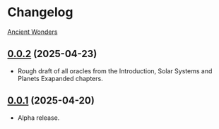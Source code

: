 # Changelog

[Ancient Wonders](https://foundryvtt.com/packages/ancient-wonders)

## [0.0.2](https://github.com/jendave/ancient-wonders/commits/main) (2025-04-23)

* Rough draft of all oracles from the Introduction, Solar Systems and Planets Exapanded chapters.

## [0.0.1](https://github.com/jendave/ancient-wonders/commits/main) (2025-04-20)

* Alpha release.
